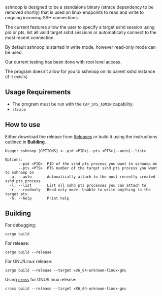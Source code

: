 sshnoop is designed to be a standalone binary (strace dependency to be removed shortly) that is used on linux endpoints to read and write to ongoing incoming SSH connections.

The current features allow the user to specify a target sshd session using pid or pts, list all valid target sshd sessions or automatically connect to the most recent connection.

By default sshnoop is started in write mode, however read-only mode can be used.

Our current testing has been done with root level access.

The program doesn't allow for you to sshnoop on its parent sshd instance (if it exists).

## Usage Requirements

-   The program must be run with the `CAP_SYS_ADMIN` capability.
-   `strace`

## How to use

Either download the release from [Releases](https://github.com/GeorgeMuscat/sshnoop/releases) or build it using the instructions outlined in **Building**.

```
Usage: sshnoop [OPTIONS] <--pid <PID>|--pts <PTS>|--auto|--list>

Options:
      --pid <PID>  PID of the sshd pts process you want to sshnoop on
      --pts <PTS>  PTS number of the target sshd pts process you want to sshnoop on
  -a, --auto       Automatically attach to the most recently created sshd pts process
  -l, --list       List all sshd pts processes you can attach to
  -r, --readonly   Read-only mode. Unable to write anything to the target pts
  -h, --help       Print help
```

## Building

For debugging:

```
cargo build
```

For release:

```
cargo build --release
```

For GNU/Linux release:

```
cargo build --release --target x86_64-unknown-linux-gnu
```

Using [`cross`](https://github.com/cross-rs/cross) for GNU/Linux release:

```
cross build --release --target x86_64-unknown-linux-gnu
```
